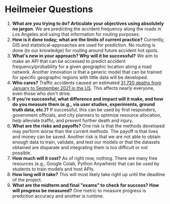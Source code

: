 # Heilmeier Questions

1. **What are you trying to do? Articulate your objectives using absolutely no jargon**. We are predicting the accident frequency along the roads in Los Angeles and using that information for routing purposes.
2. **How is it done today; what are the limits of current practice?** Currently, GIS and statistical-approaches are used for prediction. No routing is done (to our knowledge) for routing around future accident hot spots.
3. **What's new in your approach? Why will it be successful?** We aim to make an API that can be accessed to predict accident frequency/probability for a given geographic location along a road network. Another innovation is that a generic model that can be trained for specific geographic regions with little data will be developed.
4. **Who cares?** Traffic accidents caused an estimated [31,720 deaths from January to September 2021 in the US](https://www.nhtsa.gov/press-releases/traffic-fatalities-estimates-jan-sept-2021). This affects nearly everyone, even those who don't drive.
5. **If you're successful, what difference and impact will it make, and how do you measure them (e.g., via user studies, experiments, ground truth data, etc.)?** If successful, this can be used by first responders, government officials, and city planners to optimize resource allocation, help alleviate traffic, and prevent further death and injury.
6. **What are the risks and payoffs?** One risk is that the methods developed may perform worse than the current methods. The payoff is that lives and money can be saved. Another risk is that we are not able to obtain enough data to train, validate, and test our models or that the datasets obtained are disparate and integrating them is too difficult or not possible.
7. **How much will it cost?** As of right now, nothing. There are many free resources (e.g., Google Colab, Python Anywhere) that can be used by students to train models and host APIs.
8. **How long will it take?** This will most likely take right up until the deadline of the project.
9. **What are the midterm and final "exams" to check for success? How will progress be measured?**  One metric to measure progress is prediction accuracy and another is runtime.